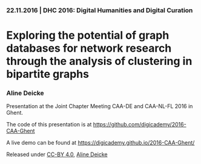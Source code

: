 ### 22.11.2016 | DHC 2016: Digital Humanities and Digital Curation

# Exploring the potential of graph databases for network research through the analysis of clustering in bipartite graphs

### Aline Deicke

Presentation at the Joint Chapter Meeting CAA-DE and CAA-NL-FL 2016 in Ghent.

The code of this presentation is at https://github.com/digicademy/2016-CAA-Ghent

A live demo can be found at https://digicademy.github.io/2016-CAA-Ghent/

Released under [CC-BY 4.0](https://creativecommons.org/licenses/by/4.0/), [Aline Deicke](http://www.adwmainz.de/mitarbeiter/profil/aline-deicke.html)